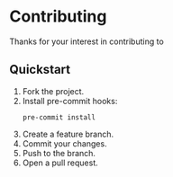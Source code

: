 # Contributing

Thanks for your interest in contributing to

## Quickstart

1. Fork the project.
2. Install pre-commit hooks:
    ```shell
    pre-commit install
    ```
3. Create a feature branch.
4. Commit your changes.
5. Push to the branch.
6. Open a pull request.
